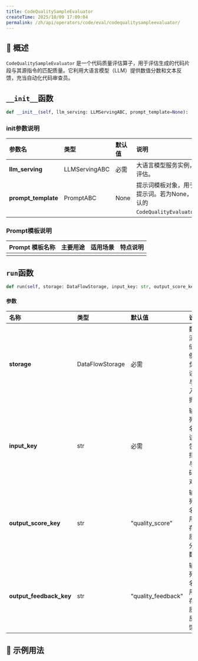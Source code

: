```yaml
---
title: CodeQualitySampleEvaluator
createTime: 2025/10/09 17:09:04
permalink: /zh/api/operators/code/eval/codequalitysampleevaluator/
---
```


## 📘 概述
`CodeQualitySampleEvaluator` 是一个代码质量评估算子，用于评估生成的代码片段与其源指令的匹配质量。它利用大语言模型（LLM）提供数值分数和文本反馈，充当自动化代码审查员。

## `__init__`函数
```python
def __init__(self, llm_serving: LLMServingABC, prompt_template=None):
```
### init参数说明
| 参数名 | 类型 | 默认值 | 说明 |
| :------------------ | :-------------- | :---------------------------- | :------------------------------ |
| **llm_serving** | LLMServingABC | 必需 | 大语言模型服务实例，用于执行评估。 |
| **prompt_template** | PromptABC | None | 提示词模板对象，用于构建评估提示词。若为None，则使用默认的`CodeQualityEvaluatorPrompt`。 |

### Prompt模板说明
| Prompt 模板名称 | 主要用途 | 适用场景 | 特点说明 |
| -------------------------------- | ------------- | ----------------------- | ----------------------------------------------------- |
| | | | |

## `run`函数
```python
def run(self, storage: DataFlowStorage, input_key: str, output_score_key: str = "quality_score", output_feedback_key: str = "quality_feedback"):
```
#### 参数
| 名称 | 类型 | 默认值 | 说明 |
| :------------- | :---------------- | :---------------- | :----------------- |
| **storage** | DataFlowStorage | 必需 | 数据流存储实例，负责读取与写入数据。 |
| **input_key** | str | 必需 | 输入列名，该列包含指令与代码对。 |
| **output_score_key** | str | "quality_score" | 输出列名，用于存储质量分数。 |
| **output_feedback_key** | str | "quality_feedback" | 输出列名，用于存储质量反馈。 |

## 🧠 示例用法
